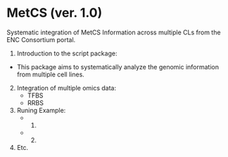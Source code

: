 MetCS (ver. 1.0)
=====
Systematic integration of MetCS Information across multiple CLs from the ENC Consortium portal.

1. Introduction to the script package:
- This package aims to systematically analyze the genomic information from multiple cell lines.
2. Integration of multiple omics data:
	- TFBS
	- RRBS
3. Runing Example:
	- 1)
	- 2)	
4. Etc.
